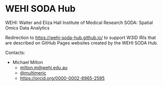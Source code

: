 # WEHI SODA Hub

WEHI: Walter and Eliza Hall Institute of Medical Research
SODA: Spatial Omics Data Analytics

Redirection to https://wehi-soda-hub.github.io/ to support W3ID IRIs that are described on GitHub Pages websites created by the WEHI SODA Hub.

Contacts:

- Michael Milton
    - <milton.m@wehi.edu.au>
    - [@multimeric](https://github.com/multimeric)
    - <https://orcid.org/0000-0002-8965-2595>
